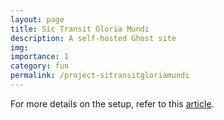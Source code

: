 ```yaml
---
layout: page
title: Sic Transit Gloria Mundi
description: A self-hosted Ghost site
img: 
importance: 1
category: fun
permalink: /project-sitransitgloriamundi
---
```


For more details on the setup, refer to this [article](https://sictransitgloriamundi.me/self-hosted-ghost-site/).
